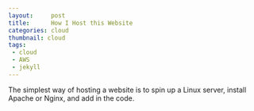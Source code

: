 ```yaml
---
layout:     post
title:      How I Host this Website
categories: cloud
thumbnail: cloud
tags:
 - cloud
 - AWS
 - jekyll
---
```


The simplest way of hosting a website is to spin up a Linux server, install Apache or Nginx, and add in the code. 